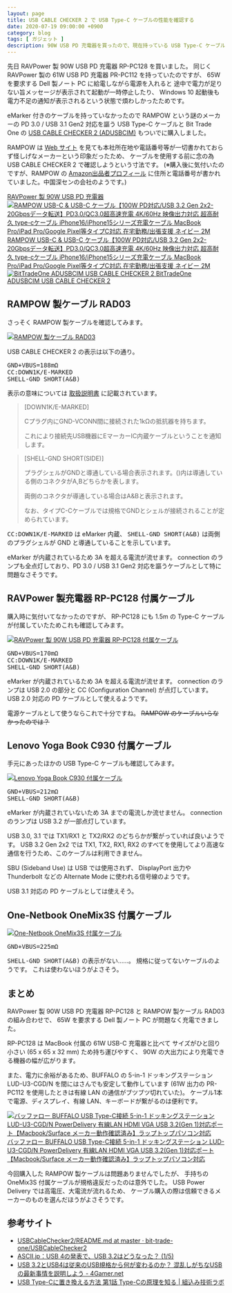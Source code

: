 ```yaml
---
layout: page
title: USB CABLE CHECKER 2 で USB Type-C ケーブルの性能を確認する
date: 2020-07-19 09:00:00 +0900
category: blog
tags: [ ガジェット ]
description: 90W USB PD 充電器を買ったので、現在持っている USB Type-C ケーブルの性能を確認してみた。
---
```


先日 RAVPower 製 90W USB PD 充電器 RP-PC128 を買いました。
同じく RAVPower 製の 61W USB PD 充電器 PR-PC112 を持っていたのですが、
65W を要求する Dell 製ノート PC に給電しながら電源を入れると
途中で電力が足りない旨メッセージが表示されて起動が一時停止したり、
Windows 10 起動後も電力不足の通知が表示されるという状態で煩わしかったためです。

eMarker 付きのケーブルを持っていなかったので
RAMPOW という謎のメーカーの PD 3.0 / USB 3.1 Gen2 対応を謳う USB Type-C ケーブルと
Bit Trade One の
[USB CABLE CHECKER 2 (ADUSBCIM)](https://bit-trade-one.co.jp/adusbcim/)
もついでに購入しました。

RAMPOW は [Web サイト](https://rampow.com/) を見ても本社所在地や電話番号等が一切書かれておらず怪しげなメーカーという印象だったため、
ケーブルを使用する前に念の為 USB CABLE CHECKER 2 で確認しようという寸法です。
(※購入後に気付いたのですが、RAMPOW の
[Amazon出品者プロフィール](https://www.amazon.co.jp/sp?_encoding=UTF8&seller=A2RPIWYAIJTBUL)
に住所と電話番号が書かれていました。中国深センの会社のようです。)

<div class="affiliate-product-list">
    <a href="https://www.amazon.co.jp/dp/B0872MGDR2?tag=saasan-22" class="affiliate-product">
        <span class="affiliate-product-name">RAVPower 製 90W USB PD 充電器</span>
    </a>
    <a href="https://www.amazon.co.jp/dp/B0827NDHBQ?tag=saasan-22" class="affiliate-product">
        <img src="https://m.media-amazon.com/images/I/712PgRPfyEL._AC_SX522_.jpg" alt="RAMPOW USB-C &amp; USB-C ケーブル【100W PD対応/USB 3.2 Gen 2x2-20Gbpsデータ転送】PD3.0/QC3.0超高速充電 4K/60Hz 映像出力対応 超高耐久 type-cケーブル iPhone16/iPhone15シリーズ充電ケーブル MacBook Pro/iPad Pro/Google Pixel等タイプC対応 在宅勤務/出張支援 ネイビー 2M">
        <span class="affiliate-product-name">RAMPOW USB-C &amp; USB-C ケーブル【100W PD対応/USB 3.2 Gen 2x2-20Gbpsデータ転送】PD3.0/QC3.0超高速充電 4K/60Hz 映像出力対応 超高耐久 type-cケーブル iPhone16/iPhone15シリーズ充電ケーブル MacBook Pro/iPad Pro/Google Pixel等タイプC対応 在宅勤務/出張支援 ネイビー 2M</span>
    </a>
    <a href="https://www.amazon.co.jp/dp/B07Y8BPVV4?tag=saasan-22" class="affiliate-product">
        <img src="https://m.media-amazon.com/images/I/81MTfycxcnL._AC_SX522_.jpg" alt="BitTradeOne ADUSBCIM USB CABLE CHECKER 2">
        <span class="affiliate-product-name">BitTradeOne ADUSBCIM USB CABLE CHECKER 2</span>
    </a>
</div>

## RAMPOW 製ケーブル RAD03

さっそく RAMPOW 製ケーブルを確認してみます。

<a href="/img/blog/2020-07-19/rampow.jpg"><img src="/img/blog/2020-07-19/rampow.jpg"  alt="RAMPOW 製ケーブル RAD03"></a>

USB CABLE CHECKER 2 の表示は以下の通り。

<pre>GND+VBUS=188mΩ
CC:DOWN1K/E-MARKED
SHELL-GND SHORT(A&B)</pre>

表示の意味については
[取扱説明書](https://github.com/bit-trade-one/USBCableChecker2/blob/master/README.md)
に記載されています。

> [DOWN1K/E-MARKED]
>
> Cプラグ内にGND-VCONN間に接続された1kΩの抵抗器を持ちます。
>
> これにより接続先USB機器にEマーカーIC内蔵ケーブルということを通知します。

> [SHELL-GND SHORT(SIDE)]
>
> プラグシェルがGNDと導通している場合表示されます。()内は導通している側のコネクタがA,Bどちらかを表します。
>
> 両側のコネクタが導通している場合はA&Bと表示されます。
>
> なお、タイプC-Cケーブルでは規格でGNDとシェルが接続されることが定められています。

<samp>CC:DOWN1K/E-MARKED</samp> は eMarker 内蔵、
<samp>SHELL-GND SHORT(A&B)</samp> は両側のプラグシェルが GND と導通していることを示しています。

eMarker が内蔵されているため 3A を超える電流が流せます。
connection のランプも全点灯しており、PD 3.0 / USB 3.1 Gen2 対応を謳うケーブルとして特に問題なさそうです。

##  RAVPower 製充電器 RP-PC128 付属ケーブル

購入時に気付いてなかったのですが、
RP-PC128 にも 1.5m の Type-C ケーブルが付属していたためこれも確認してみます。

<a href="/img/blog/2020-07-19/ravpower.jpg"><img src="/img/blog/2020-07-19/ravpower.jpg"  alt="RAVPower 製 90W USB PD 充電器 RP-PC128 付属ケーブル"></a>

<pre>GND+VBUS=170mΩ
CC:DOWN1K/E-MARKED
SHELL-GND SHORT(A&B)</pre>

eMarker が内蔵されているため 3A を超える電流が流せます。
connection のランプは USB 2.0 の部分と CC (Configuration Channel) が点灯しています。
USB 2.0 対応の PD ケーブルとして使えるようです。

電源ケーブルとして使うならこれで十分ですね。
<del>RAMPOW のケーブルいらなかったのでは？</del>

##  Lenovo Yoga Book C930 付属ケーブル

手元にあったほかの USB Type-C ケーブルも確認してみます。

<a href="/img/blog/2020-07-19/lenovo.jpg"><img src="/img/blog/2020-07-19/lenovo.jpg"  alt="Lenovo Yoga Book C930 付属ケーブル"></a>

<pre>GND+VBUS=212mΩ
SHELL-GND SHORT(A&B)</pre>

eMarker が内蔵されていないため 3A までの電流しか流せません。
connection のランプは USB 3.2 が一部点灯しています。

USB 3.0, 3.1 では TX1/RX1 と TX2/RX2 のどちらかが繋がっていれば良いようです。
USB 3.2 Gen 2x2 では TX1, TX2, RX1, RX2 のすべてを使用してより高速な通信を行うため、このケーブルは利用できません。

SBU (Sideband Use) は USB では使用されず、
DisplayPort 出力や Thunderbolt などの Alternate Mode に使われる信号線のようです。

USB 3.1 対応の PD ケーブルとしては使えそう。

##  One-Netbook OneMix3S 付属ケーブル

<a href="/img/blog/2020-07-19/onemix3s.jpg"><img src="/img/blog/2020-07-19/onemix3s.jpg"  alt="One-Netbook OneMix3S 付属ケーブル"></a>

<pre>GND+VBUS=225mΩ</pre>

<samp>SHELL-GND SHORT(A&B)</samp> の表示がない……。
規格に従ってないケーブルのようです。
これは使わないほうがよさそう。

## まとめ

RAVPower 製 90W USB PD 充電器 RP-PC128 と RAMPOW 製ケーブル RAD03 の組み合わせで、
65W を要求する Dell 製ノート PC が問題なく充電できました。

RP-PC128 は MacBook 付属の 61W USB-C 充電器と比べて
サイズがひと回り小さい (65 x 65 x 32 mm) ため持ち運びやすく、
90W の大出力により充電できる機器の幅が広がります。

また、電力に余裕があるため、BUFFALO の
5-in-1 ドッキングステーション LUD-U3-CGD/N
を間にはさんでも安定して動作しています
(61W 出力の PR-PC112 を使用したときは有線 LAN の通信がブツブツ切れていた)。
ケーブル1本で電源、ディスプレイ、有線 LAN、キーボードが繋がるのは便利です。

<div class="affiliate-product-list">
    <a href="https://www.amazon.co.jp/dp/B081ZZGWR7?tag=saasan-22" class="affiliate-product">
        <img src="https://m.media-amazon.com/images/I/51cDDhpM8AL._AC_SY355_.jpg" alt="バッファロー BUFFALO USB Type-C接続 5-in-1 ドッキングステーション LUD-U3-CGD/N PowerDelivery 有線LAN HDMI VGA USB 3.2(Gen 1)対応ポート【Macbook/Surface メーカー動作確認済み】ラップトップパソコン対応">
        <span class="affiliate-product-name">バッファロー BUFFALO USB Type-C接続 5-in-1 ドッキングステーション LUD-U3-CGD/N PowerDelivery 有線LAN HDMI VGA USB 3.2(Gen 1)対応ポート【Macbook/Surface メーカー動作確認済み】ラップトップパソコン対応</span>
    </a>
</div>

今回購入した RAMPOW 製ケーブルは問題ありませんでしたが、
手持ちの OneMix3S 付属ケーブルが規格違反だったのは意外でした。
USB Power Delivery では高電圧、大電流が流れるため、
ケーブル購入の際は信頼できるメーカーのものを選んだほうがよさそうです。

## 参考サイト

- [USBCableChecker2/README.md at master · bit-trade-one/USBCableChecker2](https://github.com/bit-trade-one/USBCableChecker2/blob/master/README.md)
- [ASCII.jp：USB 4の発表で、USB 3.2はどうなった？ (1/5)](https://ascii.jp/elem/000/001/848/1848727/)
- [USB 3.2とUSB4は従来のUSB規格から何が変わるのか？ 混乱しがちなUSBの最新事情を説明しよう - 4Gamer.net](https://www.4gamer.net/games/999/G999902/20190403022/)
- [USB Type-Cに置き換える方法 第1話 Type-Cの原理を知る \| 組込み技術ラボ](https://lab.fujiele.co.jp/articles/8968/)
